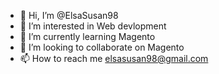 - 👋 Hi, I’m @ElsaSusan98
- 👀 I’m interested in Web devlopment
- 🌱 I’m currently learning Magento
- 💞️ I’m looking to collaborate on Magento
- 📫 How to reach me elsasusan98@gmail.com

<!---
ElsaSusan98/ElsaSusan98 is a ✨ special ✨ repository because its `README.md` (this file) appears on your GitHub profile.
You can click the Preview link to take a look at your changes.
--->
